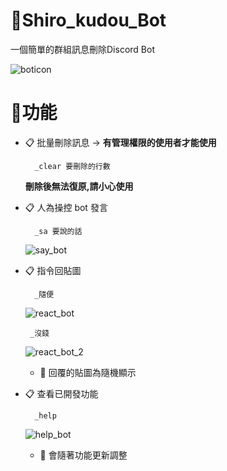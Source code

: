 # 🤖Shiro_kudou_Bot

一個簡單的群組訊息刪除Discord Bot

![boticon](https://i.imgur.com/P4aXhVO.png)

 
# 🤖功能
- 📋 批量刪除訊息 -> **有管理權限的使用者才能使用**
    
        _clear 要刪除的行數  

    **刪除後無法復原,請小心使用**

- 📋 人為操控 bot 發言
    
        _sa 要說的話

    ![say_bot](https://i.imgur.com/yNpU6Ze.png)


- 📋 指令回貼圖 

        _隨便

   ![react_bot](https://i.imgur.com/0Tgsvjy.png)

       _沒錢

   ![react_bot_2](https://i.imgur.com/P9wPDCp.png)

   - 🎲 回覆的貼圖為隨機顯示
  

- 📋 查看已開發功能

        _help

   ![help_bot](https://i.imgur.com/k8xe2Ai.png)
   - 🎲  會隨著功能更新調整

